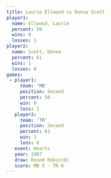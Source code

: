 ```yaml
---
title: Laurie Ellwood vs Donna Scott
player1:               
  name: Ellwood, Laurie
  percent: 50          
  wins: 0              
  losses: 1            
player2:               
  name: Scott, Donna   
  percent: 61          
  wins: 1              
  losses: 0            
games:
 - player1:          
     team: 'MB'      
     position: Second
     percent: 50     
     win: 0          
     loss: 1         
   player2:          
     team: 'TR'      
     position: Second
     percent: 61     
     win: 1          
     loss: 0         
   event: Hearts       
   year: 1987          
   draw: Round Robin(8)
   score: MB 3 - TR 6  
---
```

